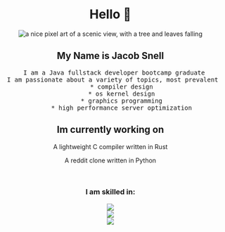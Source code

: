 <div align="center">
  <h1>Hello 👋</h1>
  <img src="https://i.imgur.com/mBOLoZc.gif" alt="a nice pixel art of a scenic view, with a tree and leaves falling"></img>


    
## My Name is Jacob Snell
<pre>
  I am a Java fullstack developer bootcamp graduate
  I am passionate about a variety of topics, most prevalent being:
      * compiler design
      * os kernel design
      * graphics programming
      * high performance server optimization
</pre>

## Im currently working on
  
  <p> A lightweight C compiler written in Rust</p>
  <p> A reddit clone written in Python</p>
  <br>
  
### I am skilled in:
  <div align="center">
    <a href="https://skillicons.dev">
      <img src="https://skillicons.dev/icons?i=rust,python,java,javascript,typescript,git,linux" /><br>
      <img src="https://skillicons.dev/icons?i=angular,arduino,aws,django,html,css,eclipse" /><br>
      <img src="https://skillicons.dev/icons?i=github,gradle,heroku,mysql,postman,spring,threejs" /><br>
    </a>
  </div>

</div>
